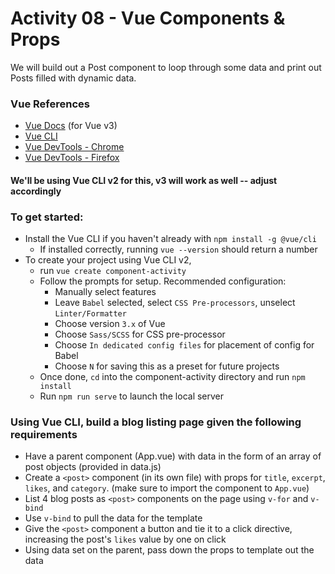 # Activity 08 - Vue Components & Props

We will build out a Post component to loop through some data and print out Posts filled with dynamic data.

### Vue References
- [Vue Docs](https://vuejs.org/guide/introduction.html) (for Vue v3)
- [Vue CLI](https://cli.vuejs.org/)
- [Vue DevTools - Chrome](https://chrome.google.com/webstore/detail/vuejs-devtools/nhdogjmejiglipccpnnnanhbledajbpd?hl=en)
- [Vue DevTools - Firefox](https://addons.mozilla.org/en-US/firefox/addon/vue-js-devtools/)


#### We'll be using Vue CLI v2 for this, v3 will work as well -- adjust accordingly

### To get started:
- 	Install the Vue CLI if you haven't already with `npm install -g @vue/cli`
	- 	If installed correctly, running `vue --version` should return a number
-	To create your project using Vue CLI v2, 
	-	run `vue create component-activity`
	-	Follow the prompts for setup. Recommended configuration:
		-	Manually select features
		- Leave `Babel` selected, select `CSS Pre-processors`, unselect `Linter/Formatter`
		- Choose version `3.x` of Vue
		- Choose `Sass/SCSS` for CSS pre-processor
		- Choose `In dedicated config files` for placement of config for Babel
		- Choose `N` for saving this as a preset for future projects
	-	Once done, `cd` into the component-activity directory and run `npm install`
	-	Run `npm run serve` to launch the local server

### Using Vue CLI, build a blog listing page given the following requirements
-	 Have a parent component (App.vue) with data in the form of an array of post objects (provided in data.js)
-	 Create a `<post>` component (in its own file) with props for `title`, `excerpt`, `likes`, and `category`. (make sure to import the component to `App.vue`)
-	 List 4 blog posts as `<post>` components on the page using `v-for` and `v-bind` 
-	 Use `v-bind` to pull the data for the template
-	 Give the `<post>` component a button and tie it to a click directive, increasing the post's `likes` value by one on click
-	 Using data set on the parent, pass down the props to template out the data